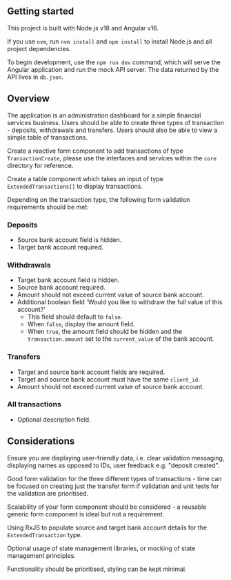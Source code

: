 ## Getting started

This project is built with Node.js v18 and Angular v16.

If you use `nvm`, run `nvm install` and `npm install` to install Node.js and all project dependencies.

To begin development, use the `npm run dev` command, which will serve the Angular application and run the mock API server.
The data returned by the API lives in `db.json`.

## Overview
 
The application is an administration dashboard for a simple financial services business.
Users should be able to create three types of transaction - deposits, withdrawals and transfers.
Users should also be able to view a simple table of transactions.

Create a reactive form component to add transactions of type `TransactionCreate`,
please use the interfaces and services within the `core` directory for reference.

Create a table component which takes an input of type `ExtendedTransactions[]` to display transactions.

Depending on the transaction type, the following form validation requirements should be met:

###  Deposits

 - Source bank account field is hidden.
 - Target bank account required.

###  Withdrawals

 - Target bank account field is hidden.
 - Source bank account required.
 - Amount should not exceed current value of source bank account.
 - Additional boolean field 'Would you like to withdraw the full value of this account?'
   - This field should default to `false`.
   - When `false`, display the amount field.
   - When `true`, the amount field should be hidden and the `transaction.amount` set to the `current_value` of the bank account.

###  Transfers

 - Target and source bank account fields are required.
 - Target and source bank account must have the same `client_id`.
 - Amount should not exceed current value of source bank account.

### All transactions

 - Optional description field.

## Considerations

Ensure you are displaying user-friendly data, i.e. clear validation messaging, displaying names as opposed to IDs, user feedback e.g. "deposit created".

Good form validation for the three different types of transactions - time can be focused on creating just the transfer form if validation and unit tests for the validation are prioritised.

Scalability of your form component should be considered - a reusable generic form component is ideal but not a requirement.

Using RxJS to populate source and target bank account details for the `ExtendedTransaction` type.

Optional usage of state management libraries, or mocking of state management principles.

Functionality should be prioritised, styling can be kept minimal.
